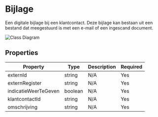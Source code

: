 # Bijlage

Een digitale bijlage bij een klantcontact. Deze bijlage kan bestaan uit een bestand dat meegestuurd is met een e-mail of een ingescand document.

![Class Diagram](https://github.com/CommonGateway/CustomerInteractionBundle/blob/main/docs/schema/klant.bijlage..svg)

## Properties

| Property | Type | Description | Required |
|----------|------|-------------|----------|
| externId | string | N/A | Yes |
| externRegister | string | N/A | Yes |
| indicatieWeerTeGeven | boolean | N/A | Yes |
| klantcontactId | string | N/A | Yes |
| omschrijving | string | N/A | Yes |
